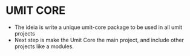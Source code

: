 # UMIT CORE

- The ideia is write a unique umit-core package to be used in all umit projects
- Next step is make the Umit Core the main project, and include other projects like a modules.
